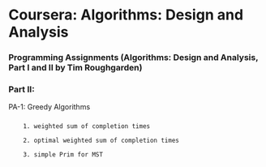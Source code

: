 Coursera: Algorithms: Design and Analysis
====================================

### Programming Assignments (Algorithms: Design and Analysis, Part I and II by Tim Roughgarden)

### Part II:

PA-1: Greedy Algorithms
### 
		1. weighted sum of completion times
	
		2. optimal weighted sum of completion times
	
		3. simple Prim for MST
